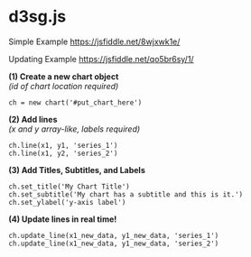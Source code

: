 <h1>d3sg.js</h1>

Simple Example
https://jsfiddle.net/8wjxwk1e/

Updating Example
https://jsfiddle.net/qo5br6sy/1/

**(1) Create a new chart object**</br>*(id of chart location required)*

  	ch = new chart('#put_chart_here')
  	
**(2) Add lines**</br>*(x and y array-like, labels required)*

	ch.line(x1, y1, 'series_1')
	ch.line(x1, y2, 'series_2')

**(3) Add Titles, Subtitles, and Labels**
	
	ch.set_title('My Chart Title')
	ch.set_subtitle('My chart has a subtitle and this is it.')
	ch.set_ylabel('y-axis label')

**(4) Update lines in real time!**

  	ch.update_line(x1_new_data, y1_new_data, 'series_1')
  	ch.update_line(x1_new_data, y1_new_data, 'series_2')
	

